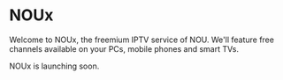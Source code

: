 # NOUx
Welcome to NOUx, the freemium IPTV service of NOU. We'll feature free channels available on your PCs, mobile phones and smart TVs.

NOUx is launching soon.

